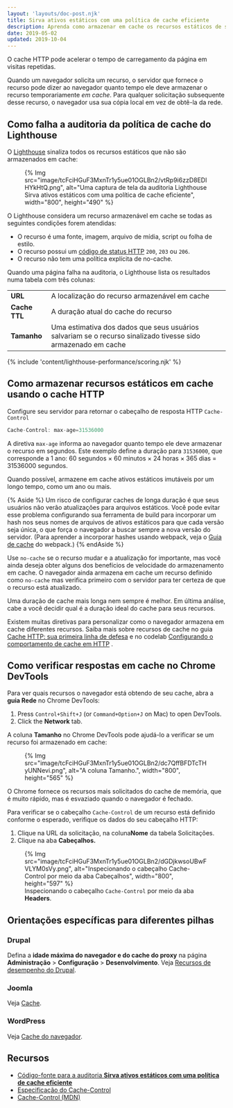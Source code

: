 ```yaml
---
layout: 'layouts/doc-post.njk'
title: Sirva ativos estáticos com uma política de cache eficiente
description: Aprenda como armazenar em cache os recursos estáticos de sua página web pode melhorar o desempenho e confiabilidade para visitantes recorrentes.
date: 2019-05-02
updated: 2019-10-04
---
```


O cache HTTP pode acelerar o tempo de carregamento da página em visitas repetidas.

Quando um navegador solicita um recurso, o servidor que fornece o recurso pode dizer ao navegador quanto tempo ele deve armazenar o recurso temporariamente *em cache*. Para qualquer solicitação subsequente desse recurso, o navegador usa sua cópia local em vez de obtê-la da rede.

## Como falha a auditoria da política de cache do Lighthouse

O [Lighthouse](https://developers.google.com/web/tools/lighthouse/) sinaliza todos os recursos estáticos que não são armazenados em cache:

<figure>   {% Img src="image/tcFciHGuF3MxnTr1y5ue01OGLBn2/vtRp9i6zzD8EDlHYkHtQ.png", alt="Uma captura de tela da auditoria Lighthouse Sirva ativos estáticos com uma política de cache eficiente", width="800", height="490" %}</figure>

O Lighthouse considera um recurso armazenável em cache se todas as seguintes condições forem atendidas:

- O recurso é uma fonte, imagem, arquivo de mídia, script ou folha de estilo.
- O recurso possui um [código de status HTTP](https://developer.mozilla.org/docs/Web/HTTP/Status) `200`, `203` ou `206`.
- O recurso não tem uma política explícita de no-cache.

Quando uma página falha na auditoria, o Lighthouse lista os resultados numa tabela com três colunas:

<div class="table-wrapper scrollbar">
  <table>
    <tbody>
      <tr>
        <td><strong>URL</strong></td>
        <td>A localização do recurso armazenável em cache</td>
      </tr>
      <tr>
        <td><strong>Cache TTL</strong></td>
        <td>A duração atual do cache do recurso</td>
      </tr>
      <tr>
        <td><strong>Tamanho</strong></td>
        <td>Uma estimativa dos dados que seus usuários salvariam se o recurso sinalizado tivesse sido armazenado em cache</td>
      </tr>
    </tbody>
  </table>
</div>

{% include 'content/lighthouse-performance/scoring.njk' %}

## Como armazenar recursos estáticos em cache usando o cache HTTP

Configure seu servidor para retornar o cabeçalho de resposta HTTP `Cache-Control`

```js
Cache-Control: max-age=31536000
```

A diretiva `max-age` informa ao navegador quanto tempo ele deve armazenar o recurso em segundos. Este exemplo define a duração para `31536000`, que corresponde a 1 ano: 60 segundos × 60 minutos × 24 horas × 365 dias = 31536000 segundos.

Quando possível, armazene em cache ativos estáticos imutáveis por um longo tempo, como um ano ou mais.

{% Aside %} Um risco de configurar caches de longa duração é que seus usuários não verão atualizações para arquivos estáticos. Você pode evitar esse problema configurando sua ferramenta de build para incorporar um hash nos seus nomes de arquivos de ativos estáticos para que cada versão seja única, o que força o navegador a buscar sempre a nova versão do servidor. (Para aprender a incorporar hashes usando webpack, veja o [Guia de cache](https://webpack.js.org/guides/caching/) do webpack.) {% endAside %}

Use `no-cache` se o recurso mudar e a atualização for importante, mas você ainda deseja obter alguns dos benefícios de velocidade do armazenamento em cache. O navegador ainda armazena em cache um recurso definido como `no-cache` mas verifica primeiro com o servidor para ter certeza de que o recurso está atualizado.

Uma duração de cache mais longa nem sempre é melhor. Em última análise, cabe a você decidir qual é a duração ideal do cache para seus recursos.

Existem muitas diretivas para personalizar como o navegador armazena em cache diferentes recursos. Saiba mais sobre recursos de cache no guia [Cache HTTP: sua primeira linha de defesa](https://web.dev/http-cache/) e no codelab [Configurando o comportamento de cache em HTTP](https://web.dev/codelab-http-cache/) .

## Como verificar respostas em cache no Chrome DevTools

Para ver quais recursos o navegador está obtendo de seu cache, abra a **guia Rede** no Chrome DevTools:

[comment]: <> (The following list was a shortcode from web.dev, but it was not translated from English for any language.)
1. Press <code><kbd>Control</kbd>+<kbd>Shift</kbd>+<kbd>J</kbd></code> (or <code><kbd>Command</kbd>+<kbd>Option</kbd>+<kbd>J</kbd></code> on Mac) to open DevTools.
2. Click the **Network** tab.

A coluna **Tamanho** no Chrome DevTools pode ajudá-lo a verificar se um recurso foi armazenado em cache:

<figure>   {% Img src="image/tcFciHGuF3MxnTr1y5ue01OGLBn2/dc7QffBFDTcTHyUNNevi.png", alt="A coluna Tamanho.", width="800", height="565" %}</figure>

O Chrome fornece os recursos mais solicitados do cache de memória, que é muito rápido, mas é esvaziado quando o navegador é fechado.

Para verificar se o cabeçalho `Cache-Control` de um recurso está definido conforme o esperado, verifique os dados do seu cabeçalho HTTP:

1. Clique na URL da solicitação, na coluna**Nome** da tabela Solicitações.
2. Clique na aba **Cabeçalhos.**

<figure>   {% Img src="image/tcFciHGuF3MxnTr1y5ue01OGLBn2/dGDjkwsoUBwFVLYM0sVy.png", alt="Inspecionando o cabeçalho Cache-Control por meio da aba Cabeçalhos", width="800", height="597" %}   <figcaption>     Inspecionando o cabeçalho <code>Cache-Control</code> por meio da aba <b>Headers</b>.   </figcaption></figure>

## Orientações específicas para diferentes pilhas

### Drupal

Defina a **idade máxima do navegador e do cache do proxy** na página **Administração** &gt; **Configuração** &gt; **Desenvolvimento**. Veja [Recursos de desempenho do Drupal](https://www.drupal.org/docs/7/managing-site-performance-and-scalability/caching-to-improve-performance/caching-overview#s-drupal-performance-resources).

### Joomla

Veja [Cache](https://docs.joomla.org/Cache).

### WordPress

Veja [Cache do navegador](https://wordpress.org/support/article/optimization/#browser-caching).

## Recursos

- [Código-fonte para a auditoria **Sirva ativos estáticos com uma política de cache eficiente**](https://github.com/GoogleChrome/lighthouse/blob/master/lighthouse-core/audits/byte-efficiency/uses-long-cache-ttl.js)
- [Especificação do Cache-Control](https://www.w3.org/Protocols/rfc2616/rfc2616-sec14.html#sec14.9)
- [Cache-Control (MDN)](https://developer.mozilla.org/docs/Web/HTTP/Headers/Cache-Control)
